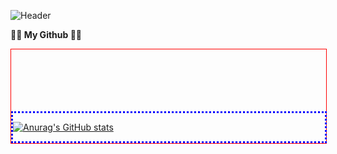 
![Header](https://capsule-render.vercel.app/api?type=venom&height=150&color=0:4374D9,100:8041D9&text=Welcom%20Github&section=header&reversal=false&textBg=false&fontColor=FFFFFF&fontSize=58&fontAlignY=50&fontAlign=50&rotate=1&stroke=000000&strokeWidth=2&descAlign=48&descAlignY=65&descSize=18)




**🧑‍💻 My Github 🧑‍💻**
<div style="width: 100%; border: 1px solid red; height: 150px; position: relative;">
<div style="width: 99%; border: 3px dotted blue; position: absolute; bottom: 0px;">
  
[![Anurag's GitHub stats](https://github-readme-stats.vercel.app/api?username=anuraghazra)](https://github.com/anuraghazra/github-readme-stats)
